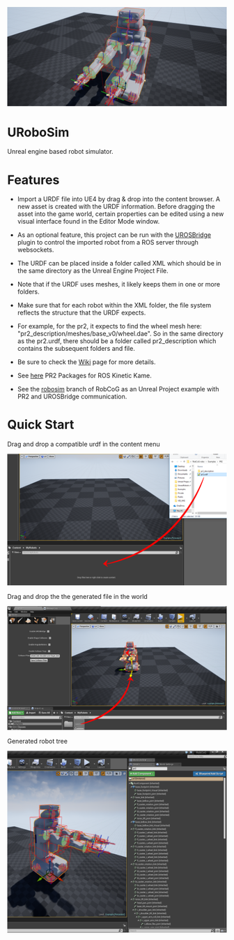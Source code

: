 ![Alt text](Documentation/Img/robot.png)

# URoboSim

Unreal engine based robot simulator.

# Features

* Import a URDF file into UE4 by drag & drop into the content browser. A new asset is created with the URDF information. Before dragging the asset into the game world, certain properties can be edited using a new visual interface found in the Editor Mode window.

* As an optional feature, this project can be run with the [UROSBridge](https://github.com/robcog-iai/UROSBridge) plugin to control the imported robot from a ROS server through websockets. 

* The URDF can be placed inside a folder called XML which should be in the same directory as the Unreal Engine Project File.

* Note that if the URDF uses meshes, it likely keeps them in one or more folders. 

* Make sure that for each robot within the XML folder, the file system reflects the structure that the URDF expects.

* For example, for the pr2, it expects to find the wheel mesh here: "pr2_description/meshes/base_v0/wheel.dae". So in the same directory as the pr2.urdf, there should be a folder called pr2_description which contains the subsequent folders and file.

* Be sure to check the [Wiki](https://github.com/robcog-iai/URoboSim/wiki) page for more details.

* See [here](https://github.com/gnoliyil/pr2_kinetic_packages/tree/e43479ea6088062b63271c6b94417c266429d439) PR2 Packages for ROS Kinetic Kame.

* See the [robosim](https://github.com/robcog-iai/RobCoG/tree/robosim) branch of RobCoG as an Unreal Project example with PR2 and UROSBridge communication.

# Quick Start

Drag and drop a compatible urdf in the content menu

![Alt text](Documentation/Img/drag-drop-urdf.png "Robot example")

Drag and drop the the generated file in the world

![Alt text](Documentation/Img/drag-drop-robot.png "Robot example")

Generated robot tree

![Alt text](Documentation/Img/robot-tree.png "Robot example")

